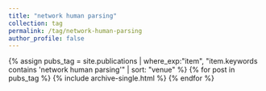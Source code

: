 ```yaml
---
title: "network human parsing"
collection: tag
permalink: /tag/network-human-parsing
author_profile: false
---
```

{% assign pubs_tag = site.publications | where_exp:"item", "item.keywords contains 'network human parsing'" | sort: "venue" %}
{% for post in pubs_tag %}
  {% include archive-single.html %}
{% endfor %}